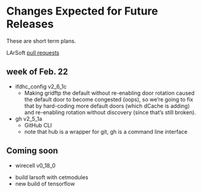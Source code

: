 # Changes Expected for Future Releases

These are short term plans.

LArSoft [pull requests](https://github.com/orgs/LArSoft/projects/2)

## week of Feb. 22

-   ifdhc_config v2_6_1c
    -   Making gridftp the default without re-enabling door rotation caused the default door to become congested (oops), so we’re going to fix that by hard-coding more default doors (which dCache is adding) and re-enabling rotation without discovery (since that’s still broken).
-   gh v2_5_1a
    -   GitHub CLI
    -   note that hub is a wrapper for git, gh is a command line interface

## Coming soon

-   wirecell v0_18_0

<!-- -->

-   build larsoft with cetmodules
-   new build of tensorflow
